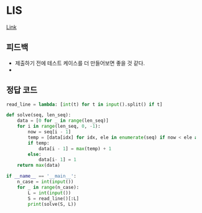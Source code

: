# LIS
[Link](https://www.algospot.com/judge/problem/read/LIS)

## 피드백
* 제출하기 전에 테스트 케이스를 더 만들어보면 좋을 것 같다.
* 

## 정답 코드
```python
read_line = lambda: [int(t) for t in input().split() if t]

def solve(seq, len_seq):
    data = [0 for _ in range(len_seq)]
    for i in range(len_seq, 0, -1):
        now = seq[i - 1]
        temp = [data[idx] for idx, ele in enumerate(seq) if now < ele and i - 1 < idx]
        if temp:
            data[i - 1] = max(temp) + 1
        else:
            data[i- 1] = 1
    return max(data)

if __name__ == '__main__':
    n_case = int(input())
    for _ in range(n_case):
        L = int(input())
        S = read_line()[:L]
        print(solve(S, L))
```
